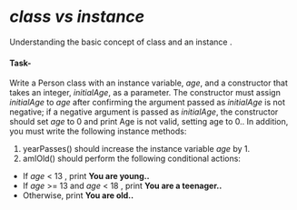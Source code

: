 # _**class vs instance**_
  Understanding the basic concept of class and an instance  .
####  Task-
Write a Person class with an instance variable, _age_, and a constructor that takes an integer, _initialAge_, as a parameter. The constructor must assign _initialAge_ to _age_  after confirming the argument passed as _initialAge_  is not negative; if a negative argument is passed as _initialAge_, the constructor should set _age_ to 0 and print Age is not valid, setting age to 0.. In addition, you must write the following instance methods:

1.  yearPasses() should increase the  instance variable _age_ by 1.
2. amIOld() should perform the following conditional actions:
 - If _age_ < 13 , print **You are young..**
 - If _age_ >= 13 and _age_ < 18 , print **You are a teenager..**
 - Otherwise, print **You are old..**
